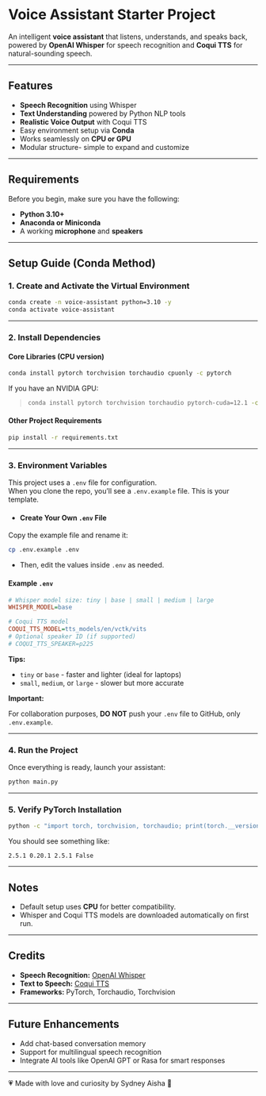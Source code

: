 # Voice Assistant Starter Project  

An intelligent **voice assistant** that listens, understands, and speaks back, powered by **OpenAI Whisper** for speech recognition and **Coqui TTS** for natural-sounding speech.  

---

## Features
- **Speech Recognition** using Whisper  
- **Text Understanding** powered by Python NLP tools  
- **Realistic Voice Output** with Coqui TTS  
- Easy environment setup via **Conda**  
- Works seamlessly on **CPU or GPU**  
- Modular structure- simple to expand and customize  

---

## Requirements
Before you begin, make sure you have the following:
- **Python 3.10+**
- **Anaconda or Miniconda**
- A working **microphone** and **speakers**

---

## Setup Guide (Conda Method)

### 1. Create and Activate the Virtual Environment
```bash
conda create -n voice-assistant python=3.10 -y
conda activate voice-assistant
```

---

### 2. Install Dependencies

#### Core Libraries (CPU version)

```bash
conda install pytorch torchvision torchaudio cpuonly -c pytorch
```

If you have an NVIDIA GPU:
>
> ```bash
> conda install pytorch torchvision torchaudio pytorch-cuda=12.1 -c pytorch -c nvidia
> ```

#### Other Project Requirements

```bash
pip install -r requirements.txt
```

---

### 3. Environment Variables
This project uses a `.env` file for configuration.  
When you clone the repo, you’ll see a `.env.example` file. This is your template.

- #### Create Your Own `.env` File
Copy the example file and rename it:
```bash
cp .env.example .env
````

- Then, edit the values inside `.env` as needed.

#### Example `.env`

```ini
# Whisper model size: tiny | base | small | medium | large
WHISPER_MODEL=base

# Coqui TTS model
COQUI_TTS_MODEL=tts_models/en/vctk/vits
# Optional speaker ID (if supported)
# COQUI_TTS_SPEAKER=p225
```

**Tips:**

* `tiny` or `base` - faster and lighter (ideal for laptops)
* `small`, `medium`, or `large` - slower but more accurate

**Important:**

For collaboration purposes, **DO NOT** push your `.env` file to GitHub, only `.env.example`.

---

### 4. Run the Project

Once everything is ready, launch your assistant:

```bash
python main.py
```

---

### 5. Verify PyTorch Installation
```bash
python -c "import torch, torchvision, torchaudio; print(torch.__version__, torchvision.__version__, torchaudio.__version__, torch.cuda.is_available())"
```

You should see something like:

```
2.5.1 0.20.1 2.5.1 False
```

---

## Notes

* Default setup uses **CPU** for better compatibility.
* Whisper and Coqui TTS models are downloaded automatically on first run.

---

## Credits

* **Speech Recognition:** [OpenAI Whisper](https://github.com/openai/whisper)
* **Text to Speech:** [Coqui TTS](https://github.com/coqui-ai/TTS)
* **Frameworks:** PyTorch, Torchaudio, Torchvision

---

## Future Enhancements

* Add chat-based conversation memory
* Support for multilingual speech recognition
* Integrate AI tools like OpenAI GPT or Rasa for smart responses

---
💗 Made with love and curiosity by Sydney Aisha 🌸